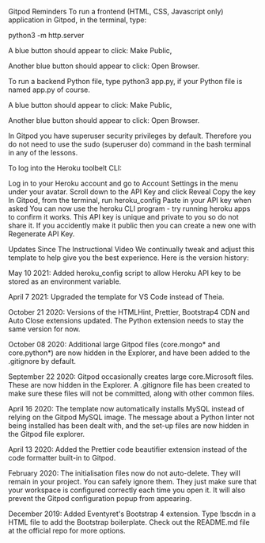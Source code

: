 Gitpod Reminders
To run a frontend (HTML, CSS, Javascript only) application in Gitpod, in the terminal, type:

python3 -m http.server

A blue button should appear to click: Make Public,

Another blue button should appear to click: Open Browser.

To run a backend Python file, type python3 app.py, if your Python file is named app.py of course.

A blue button should appear to click: Make Public,

Another blue button should appear to click: Open Browser.

In Gitpod you have superuser security privileges by default. Therefore you do not need to use the sudo (superuser do) command in the bash terminal in any of the lessons.

To log into the Heroku toolbelt CLI:

Log in to your Heroku account and go to Account Settings in the menu under your avatar.
Scroll down to the API Key and click Reveal
Copy the key
In Gitpod, from the terminal, run heroku_config
Paste in your API key when asked
You can now use the heroku CLI program - try running heroku apps to confirm it works. This API key is unique and private to you so do not share it. If you accidently make it public then you can create a new one with Regenerate API Key.

Updates Since The Instructional Video
We continually tweak and adjust this template to help give you the best experience. Here is the version history:

May 10 2021: Added heroku_config script to allow Heroku API key to be stored as an environment variable.

April 7 2021: Upgraded the template for VS Code instead of Theia.

October 21 2020: Versions of the HTMLHint, Prettier, Bootstrap4 CDN and Auto Close extensions updated. The Python extension needs to stay the same version for now.

October 08 2020: Additional large Gitpod files (core.mongo* and core.python*) are now hidden in the Explorer, and have been added to the .gitignore by default.

September 22 2020: Gitpod occasionally creates large core.Microsoft files. These are now hidden in the Explorer. A .gitignore file has been created to make sure these files will not be committed, along with other common files.

April 16 2020: The template now automatically installs MySQL instead of relying on the Gitpod MySQL image. The message about a Python linter not being installed has been dealt with, and the set-up files are now hidden in the Gitpod file explorer.

April 13 2020: Added the Prettier code beautifier extension instead of the code formatter built-in to Gitpod.

February 2020: The initialisation files now do not auto-delete. They will remain in your project. You can safely ignore them. They just make sure that your workspace is configured correctly each time you open it. It will also prevent the Gitpod configuration popup from appearing.

December 2019: Added Eventyret's Bootstrap 4 extension. Type !bscdn in a HTML file to add the Bootstrap boilerplate. Check out the README.md file at the official repo for more options.